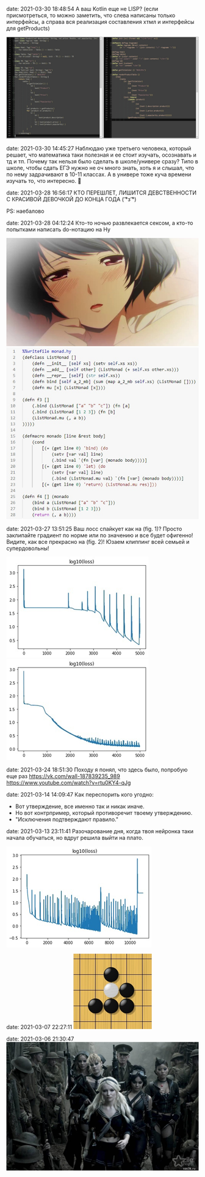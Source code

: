 date: 2021-03-30 18:48:54
А ваш Kotlin еще не LISP?
(если присмотреться, то можно заметить, что слева написаны только интерфейсы, а справа вся реализация составления хтмл и интерфейсы для getProducts)

![](/blog/static/img/HqcXVyO_w9A.jpg)

date: 2021-03-30 14:45:27
Наблюдаю уже третьего человека, который решает, что математика таки полезная и ее стоит изучать, осознавать и тд и тп. Почему так нельзя было сделать в школе/универе сразу? Типо в школе, чтобы сдать ЕГЭ нужно не оч много знать, хоть я и слышал, что по нему задрачивают в 10-11 классах. А в универе тоже куча времени изучать то, что интересно. 🤔

date: 2021-03-28 16:56:17
КТО ПЕРЕШЛЕТ, ЛИШИТСЯ ДЕВСТВЕННОСТИ С КРАСИВОЙ ДЕВОЧКОЙ ДО КОНЦА ГОДА ( ͡°з ͡°)

PS: наебалово

date: 2021-03-28 04:12:24
Кто-то ночью развлекается сексом, а кто-то попытками написать do-нотацию на Hy

![](/blog/static/img/Y-IP7ChN9LE.jpg)
![](/blog/static/img/2tTa0yTygxI.jpg)

date: 2021-03-27 13:51:25
Ваш лосс спайкует как на (fig. 1)? Просто заклипайте градиент по норме или по значению и все будет офигенно! Видите, как все прекрасно на (fig. 2)! Юзаем клиппинг всей семьей и супердовольны!

![](/blog/static/img/B_VYdgcLYOo.jpg)
![](/blog/static/img/dO1IcpQJCwI.jpg)

date: 2021-03-24 18:51:30
Походу я понял, что здесь было, попробую еще раз
https://vk.com/wall-187839235_989
https://www.youtube.com/watch?v=rtu0KY4-qJg

date: 2021-03-14 14:09:47
Как переспорить кого угодно:
- Вот утверждение, все именно так и никак иначе.
- Но вот контрпример, который противоречит твоему утверждению.
- "Исключения подтверждают правило."

date: 2021-03-13 23:11:41
Разочарование дня, когда твоя нейронка таки начала обучаться, но вдруг решила выйти на плато.

![](/blog/static/img/bsRZE14lIfM.jpg)

date: 2021-03-07 22:27:11
![](/blog/static/img/lQ2opuYwMv4.jpg)

date: 2021-03-06 21:30:47
![](/blog/static/img/5PMkL8QBXio.jpg)
